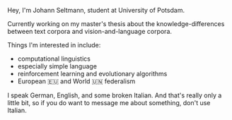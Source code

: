 <!--- - 👋 Hi, I’m @jseltmann
- 👀 I’m interested in ...
- 🌱 I’m currently learning ...
- 💞️ I’m looking to collaborate on ...
- 📫 How to reach me ...
--->
Hey, I'm Johann Seltmann, student at University of Potsdam.

Currently working on my master's thesis about the knowledge-differences between text corpora and vision-and-language corpora.

Things I'm interested in include:
- computational linguistics
- especially simple language
- reinforcement learning and evolutionary algorithms
- European 🇪🇺 and World 🇺🇳 federalism

I speak German, English, and some broken Italian. And that's really only a little bit, so if you do want to message me about something, don't use Italian.


<!---
jseltmann/jseltmann is a ✨ special ✨ repository because its `README.md` (this file) appears on your GitHub profile.
You can click the Preview link to take a look at your changes.
--->
